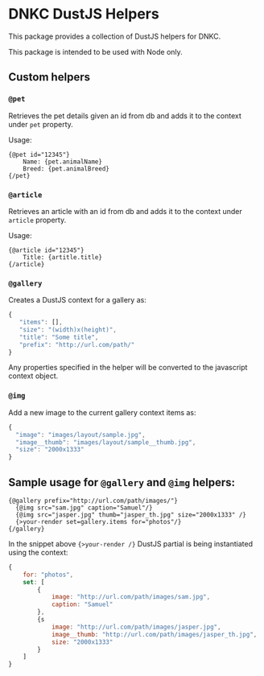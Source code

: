 # DNKC DustJS Helpers

This package provides a collection of DustJS helpers for DNKC.

This package is intended to be used with Node only.

## Custom helpers

### `@pet`

Retrieves the pet details given an id from db and adds it to the context
under `pet` property.

Usage:
```
{@pet id="12345"}
    Name: {pet.animalName}
    Breed: {pet.animalBreed}
{/pet}
```

### `@article`

Retrieves an article with an id from db and adds it to the context
under `article` property.

Usage:
```
{@article id="12345"}
    Title: {artitle.title}
{/article}
```

### `@gallery`

Creates a DustJS context for a gallery as:

```js
{
   "items": [],
   "size": "(width)x(height)",
   "title": "Some title",
   "prefix": "http://url.com/path/"
}
```

Any properties specified in the helper will be converted to the javascript
context object.

### `@img`

Add a new image to the current gallery context items as:

```js
{
  "image": "images/layout/sample.jpg",
  "image__thumb": "images/layout/sample__thumb.jpg",
  "size": "2000x1333"
}
```

## Sample usage for `@gallery` and `@img` helpers:

```
{@gallery prefix="http://url.com/path/images/"}
  {@img src="sam.jpg" caption="Samuel"/}
  {@img src="jasper.jpg" thumb="jasper_th.jpg" size="2000x1333" /}
  {>your-render set=gallery.items for="photos"/}
{/gallery}
```

In the snippet above `{>your-render /}` DustJS partial is being instantiated using the context:

```js
{
    for: "photos",
    set: [
        {
            image: "http://url.com/path/images/sam.jpg",
            caption: "Samuel"
        },
        {s
            image: "http://url.com/path/images/jasper.jpg",
            image__thumb: "http://url.com/path/images/jasper_th.jpg",
            size: "2000x1333"
        }
    ]
}
```